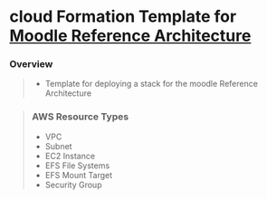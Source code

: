 # cloud Formation Template for [Moodle Reference Architecture](https://d1.awsstatic.com/architecture-diagrams/ArchitectureDiagrams/moodle-learning-management-system-on-aws-ra.pdf?did=wp_card&trk=wp_card)

###  Overview
>
> - Template for deploying a stack for the moodle Reference Architecture

> ### AWS Resource Types
>
> - VPC
> - Subnet
> - EC2 Instance
> - EFS File Systems
> - EFS Mount Target 
> - Security Group

